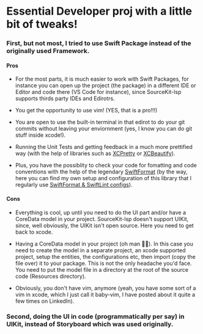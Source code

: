 # Essential Developer proj with a little bit of tweaks!

### First, but not most, I tried to use Swift Package instead of the originally used Framework. 

#### Pros

* For the most parts, it is much easier to work with Swift Packages, for instance you can open up the project (the package) in a different IDE or Editor and code there (VS Code for instance), since SourceKit-lsp supports thirds party IDEs and Edirotrs.

* You get the opportunity to use vim! (YES, that is a pro!!!)

* You are open to use the built-in terminal in that edirot to do your git commits without leaving your enviornment (yes, I know you can do git stuff inside xcode!).

* Running the Unit Tests and getting feedback in a much more prettified way (with the help of libraries such as [XCPretty](https://github.com/xcpretty/xcpretty) or [XCBeautify](https://github.com/tuist/xcbeautify)).

* Plus, you have the possiblity to check your code for fomatting and code conventions with the help of the legendary [SwiftFormat](https://github.com/nicklockwood/SwiftFormat) (by the way, here you can find my own setup and configuration of this library that I regularly use [SwiftFormat & SwiftLint configs](https://github.com/TheAlienMann/SwiftLintingConfig)).

#### Cons

* Everything is cool, up until you need to do the UI part and/or have a CoreData model in your project. SourceKit-lsp doesn't support UIKit, since, well obviously, the UIKit isn't open source. Here you need to get back to xcode.

* Having a CoreData model in your project (oh man 🤦‍♂️). In this case you need to create the model in a separate project, an xcode supported project, setup the entities, the configurations etc, then import (copy the file over) it to your package. This is not the only headache you'd face. You need to put the model file in a directory at the root of the source code (Resources directory). 

* Obviously, you don't have vim, anymore (yeah, you have some sort of a vim in xcode, which I just call it baby-vim, I have posted about it quite a few times on LinkedIn).

### Second, doing the UI in code (programmatically per say) in UIKit, instead of Storyboard which was used originally.

